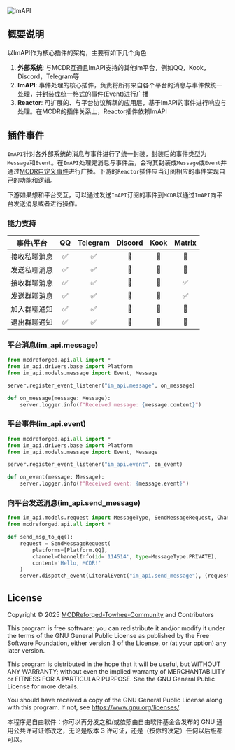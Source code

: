 ![ImAPI](https://socialify.git.ci/MCDReforged-Towhee-Community/ImAPI/image?description=1&font=Inter&forks=1&issues=1&language=1&name=1&owner=1&pattern=Plus&pulls=1&stargazers=1&theme=Auto)

## 概要说明
以ImAPI作为核心插件的架构，主要有如下几个角色

1. **外部系统**: 与MCDR互通且ImAPI支持的其他im平台，例如QQ，Kook，Discord，Telegram等
2. **ImAPI**: 事件处理的核心插件，负责将所有来自各个平台的消息与事件做统一处理，并封装成统一格式的事件(Event)进行广播
3. **Reactor**: 可扩展的、与平台协议解耦的应用层，基于ImAPI的事件进行响应与处理。在MCDR的插件关系上，Reactor插件依赖ImAPI

## 插件事件

`ImAPI`针对各外部系统的消息与事件进行了统一封装，封装后的事件类型为`Message`和`Event`。在`ImAPI`处理完消息与事件后，会将其封装成`Message`或`Event`并通过[MCDR自定义事件](https://docs.mcdreforged.com/zh-cn/latest/plugin_dev/event.html#default-event-listener)进行广播。下游的`Reactor`插件应当订阅相应的事件实现自己的功能和逻辑。

下游如果想和平台交互，可以通过发送`ImAPI`订阅的事件到`MCDR`以通过`ImAPI`向平台发送消息或者进行操作。

### 能力支持

|事件\平台|QQ|Telegram|Discord|Kook|Matrix|
|:-:|:-:|:-:|:-:|:-:|:-:|
|接收私聊消息|✅|✅|🚧|🚧|🚧|
|发送私聊消息|✅|✅|🚧|🚧|🚧|
|接收群聊消息|✅|✅|🚧|🚧|✅|
|发送群聊消息|✅|✅|🚧|🚧|✅|
|加入群聊通知|✅|✅|🚧|🚧|🚧|
|退出群聊通知|✅|✅|🚧|🚧|🚧|

### 平台消息(im_api.message)
```python
from mcdreforged.api.all import *
from im_api.drivers.base import Platform
from im_api.models.message import Event, Message

server.register_event_listener("im_api.message", on_message)

def on_message(message: Message):
    server.logger.info(f"Received message: {message.content}")
```
### 平台事件(im_api.event)
```python
from mcdreforged.api.all import *
from im_api.drivers.base import Platform
from im_api.models.message import Event, Message

server.register_event_listener("im_api.event", on_event)

def on_event(message: Message):
    server.logger.info(f"Received event: {message.event}")
```
### 向平台发送消息(im_api.send_message)
```python
from im_api.models.request import MessageType, SendMessageRequest, ChannelInfo
from mcdreforged.api.all import *

def send_msg_to_qq():
    request = SendMessageRequest(
        platforms=[Platform.QQ],
        channel=ChannelInfo(id='114514', type=MessageType.PRIVATE),
        content='Hello, MCDR!'
    )
    server.dispatch_event(LiteralEvent("im_api.send_message"), (request,))
```



## License

Copyright © 2025 [MCDReforged-Towhee-Community](https://github.com/MCDReforged-Towhee-Community) and Contributors

This program is free software: you can redistribute it and/or modify it under the terms of the GNU General Public License as published by the Free Software Foundation, either version 3 of the License, or (at your option) any later version.

This program is distributed in the hope that it will be useful, but WITHOUT ANY WARRANTY; without even the implied warranty of MERCHANTABILITY or FITNESS FOR A PARTICULAR PURPOSE. See the GNU General Public License for more details.

You should have received a copy of the GNU General Public License along with this program. If not, see <https://www.gnu.org/licenses/>.

本程序是自由软件：你可以再分发之和/或依照由自由软件基金会发布的 GNU 通用公共许可证修改之，无论是版本 3 许可证，还是（按你的决定）任何以后版都可以。
